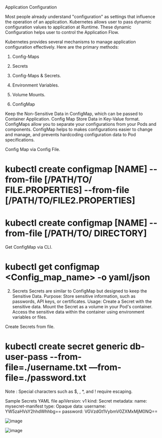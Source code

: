 Application Configuration 

Most people already understand "configuration" as settings that influence the operation of an application.
Kubernetes allows user to pass dynamic configuration values to application at Runtime.
These dynamic Configuration helps user to control the Application Flow.

Kubernetes provides several mechanisms to manage application configuration effectively. Here are the primary methods:

1. Config-Maps
2. Secrets
3. Config-Maps & Secrets.
4. Environment Variables.
5. Volume Mounts.

1. ConfigMap

Keep the Non-Sensitive Data in ConfigMap, which can be passed to Container Application.
Config Map Store Data in Key-Value format.
ConfigMaps allow you to separate your configurations from your Pods and components.
ConfigMap helps to makes configurations easier to change and manage, and prevents hardcoding configuration data to Pod specifications.

Config Map via Config File.

# kubectl create configmap [NAME] --from-file [/PATH/TO/ FILE.PROPERTIES] --from-file [/PATH/TO/FILE2.PROPERTIES]
# kubectl create configmap [NAME] --from-file [/PATH/TO/ DIRECTORY]

Get ConfigMap via CLI.

# kubectl get configmap <Config_map_name> -o yaml/json

2. Secrets
Secrets are similar to ConfigMap but designed to keep the Sensitive Data.
Purpose: Store sensitive information, such as passwords, API keys, or certificates.
Usage:
Create a Secret with the sensitive data.
Mount the Secret as a volume in your Pod's container.
Access the sensitive data within the container using environment variables or files.

Create Secrets from file.

# kubectl create secret generic db-user-pass --from-file=./username.txt —from-file=./password.txt
Note : Special characters such as $, \, *, and ! require escaping.


Sample Secrets YAML file 
apiVersion: v1
kind: Secret
metadata:
name: mysecret-manifest
type: Opaque
data:
username: YW5zaHVsY2hhdWhhbg==
password: VGVzdGt1VybmV0ZXMxMjM0NQ==

![image](https://github.com/user-attachments/assets/70c59c8f-2b1c-4b33-83af-83e4f08b16be)

![image](https://github.com/user-attachments/assets/af43d872-7cd4-4ae0-be32-ddd59ec9e432)




